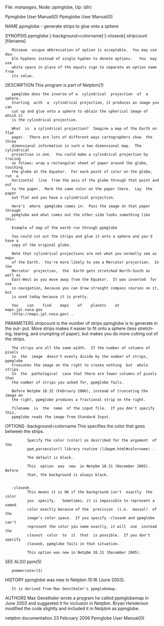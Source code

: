 File: *manpages*,  Node: ppmglobe,  Up: (dir)

Ppmglobe User Manual(0)                                Ppmglobe User Manual(0)



NAME
       ppmglobe - generate strips to glue onto a sphere


SYNOPSIS
       ppmglobe [-background=colorname] [-closeok] stripcount [filename]

       Minimum  unique abbreviation of option is acceptable.  You may use dou-
       ble hyphens instead of single hyphen to denote options.   You  may  use
       white space in place of the equals sign to separate an option name from
       its value.



DESCRIPTION
       This program is part of Netpbm(1)

       ppmglobe does the inverse of a  cylindrical  projection  of  a  sphere.
       Starting  with  a  cylindrical projection, it produces an image you can
       cut up and glue onto a sphere to obtain the spherical image of which it
       is the cylindrical projection.

       What  is  a cylindrical projection?  Imagine a map of the Earth on flat
       paper.  There are lots of different ways cartographers show  the  three
       dimensional information in such a two dimensional map.  The cylindrical
       projection is one.  You could make a cylindrical projection by  tracing
       as folows: wrap a rectangular sheet of paper around the globe, touching
       the globe at the Equator.  For each point of color on the globe, run  a
       horizontal  line  from the axis of the globe through that point and out
       to the paper.  Mark the same color on the paper there.  Lay  the  paper
       out flat and you have a cylindrical projection.

       Here's  where  ppmglobe comes in:  Pass the image on that paper through
       ppmglobe and what comes out the other side looks something like this:

       Example of map of the earth run through ppmglobe

       You could cut out the strips and glue it onto a sphere and you'd have a
       copy of the original globe.

       Note that cylindrical projections are not what you normally see as maps
       of the Earth.  You're more likely to see a Mercator projection.  In the
       Mercator  projection,  the  Earth gets stretched North-South as well as
       East-West as you move away from the Equator.  It was invented  for  use
       in navigation, because you can draw straight compass courses on it, but
       is used today because it is pretty.

       You    can    find    maps    of    planets    at     maps.jpl.nasa.gov
       ⟨http://maps.jpl.nasa.gov⟩ .


PARAMETERS
       stripcount  is the number of strips ppmglobe is to generate in the out-
       put.  More strips makes it easier to fit onto a sphere  (less  stretch-
       ing,  tearing,  and  crumpling of paper), but makes you do more cutting
       out of the strips.

       The strips are all the same width.  If the number of columns of  pixels
       in  the  image  doesn't evenly divide by the number of strips, ppmglobe
       truncates the image on the right to create nothing  but  whole  strips.
       In  the  pathological  case that there are fewer columns of pixels than
       the number of strips you asked for, ppmglobe fails.

       Before Netpbm 10.32 (February 2006), instead of truncating the image on
       the right, ppmglobe produces a fractional strip on the right.

       filename  is  the  name  of the input file.  If you don't specify this,
       ppmglobe reads the image from Standard Input.



OPTIONS
       -background=colorname
              This specifies the color that goes between the strips.

              Specify the color (color) as described for the argument  of  the
              ppm_parsecolor() library routine ⟨libppm.html#colorname⟩ .

              The default is black.

              This  option  was  new  in Netpbm 10.31 (December 2005).  Before
              that, the background is always black.


       -closeok
              This means it is OK if the background isn't  exactly  the  color
              you  specify.   Sometimes, it is impossible to represent a named
              color exactly because of the  precision  (i.e.  maxval)  of  the
              image's color space.  If you specify -closeok and ppmglobe can't
              represent the color you name exactly, it will  use  instead  the
              closest  color  to  it  that  is possible.  If you don't specify
              closeok, ppmglobe fails in that situation.

              This option was new in Netpbm 10.31 (December 2005).




SEE ALSO
       ppm(5)

       pnmmercator(1)



HISTORY
       ppmglobe was new in Netpbm 10.16 (June 2003).

       It is derived from Max Gensthaler's ppmglobemap.


AUTHORS
       Max Gensthaler wrote a program he called ppmglobemap in June  2003  and
       suggested  it  for  inclusion  in Netpbm.  Bryan Henderson modified the
       code slightly and included it in Netpbm as ppmglobe.



netpbm documentation           23 February 2006        Ppmglobe User Manual(0)
